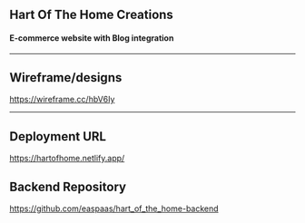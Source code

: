 ## Hart Of The Home Creations 
#### E-commerce website with Blog integration
---

## Wireframe/designs
https://wireframe.cc/hbV6Iy

---
## Deployment URL
https://hartofhome.netlify.app/

## Backend Repository
https://github.com/easpaas/hart_of_the_home-backend
